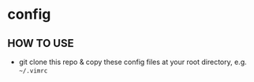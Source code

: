 # config

## HOW TO USE
- git clone this repo & copy these config files at your root directory, e.g. `~/.vimrc`
